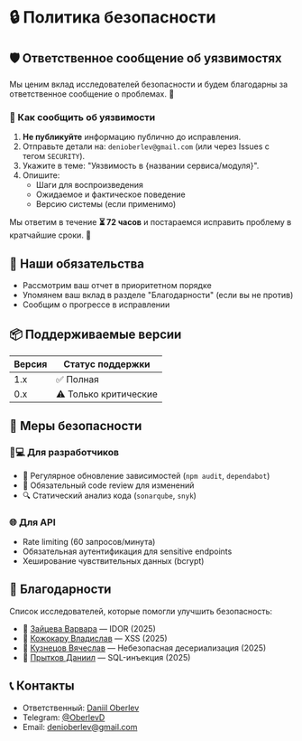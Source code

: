 # 🔒 Политика безопасности

## 🛡️ Ответственное сообщение об уязвимостях

Мы ценим вклад исследователей безопасности и будем благодарны за ответственное сообщение о проблемах. 🤝

### 📝 Как сообщить об уязвимости

1. **Не публикуйте** информацию публично до исправления.
2. Отправьте детали на: `denioberlev@gmail.com` (или через Issues с тегом `SECURITY`).
3. Укажите в теме: "Уязвимость в {названии сервиса/модуля}".
4. Опишите:
   - Шаги для воспроизведения
   - Ожидаемое и фактическое поведение
   - Версию системы (если применимо)

Мы ответим в течение **⏳ 72 часов** и постараемся исправить проблему в кратчайшие сроки. 🚀

## 🤝 Наши обязательства

- Рассмотрим ваш отчет в приоритетном порядке
- Упомянем ваш вклад в разделе "Благодарности" (если вы не против)
- Сообщим о прогрессе в исправлении

## 📦 Поддерживаемые версии

| Версия | Статус поддержки      |
| ------ | --------------------- |
| 1.x    | ✅ Полная             |
| 0.x    | ⚠️ Только критические |

## 🔐 Меры безопасности

### 👨💻 Для разработчиков

- 🔄 Регулярное обновление зависимостей (`npm audit`, `dependabot`)
- 👀 Обязательный code review для изменений
- 🔍 Статический анализ кода (`sonarqube`, `snyk`)

### 🌐 Для API

- Rate limiting (60 запросов/минута)
- Обязательная аутентификация для sensitive endpoints
- Хеширование чувствительных данных (bcrypt)

## 🙏 Благодарности

Список исследователей, которые помогли улучшить безопасность:

- 🎯 [Зайцева Варвара](https://github.com/assembly-confucius) — IDOR (2025)
- 🎯 [Кожокару Владислав](https://github.com/vxkingblitz) — XSS (2025)
- 🎯 [Кузнецов Вячеслав](https://github.com/assembly-confucius) — Небезопасная десериализация (2025)
- 🎯 [Прытков Даниил](https://github.com/Daniil-Oberlev) — SQL-инъекция (2025)

## 📞 Контакты

- Ответственный: [Daniil Oberlev](https://github.com/Daniil-Oberlev)
- Telegram: [@OberlevD](https://t.me/OberlevD)
- Email: <denioberlev@gmail.com>
